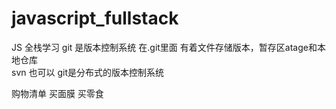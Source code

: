 # javascript_fullstack
JS 全栈学习
git 是版本控制系统 
  在.git里面  有着文件存储版本，暂存区atage和本地仓库    
  svn 也可以  git是分布式的版本控制系统

  购物清单
  买面膜
  买零食